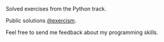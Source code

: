 Solved exercises from the Python track.

Public solutions [@exercism](https://exercism.io/profiles/andresavalerio).

Feel free to send me feedback about my programming skills.